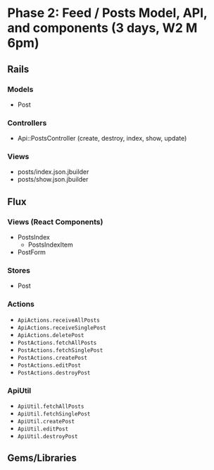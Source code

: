 # Phase 2: Feed / Posts Model, API, and components (3 days, W2 M 6pm)

## Rails
### Models
* Post

### Controllers
* Api::PostsController (create, destroy, index, show, update)

### Views
* posts/index.json.jbuilder
* posts/show.json.jbuilder

## Flux
### Views (React Components)
* PostsIndex
  - PostsIndexItem
* PostForm

### Stores
* Post

### Actions
* `ApiActions.receiveAllPosts`
* `ApiActions.receiveSinglePost`
* `ApiActions.deletePost`
* `PostActions.fetchAllPosts`
* `PostActions.fetchSinglePost`
* `PostActions.createPost`
* `PostActions.editPost`
* `PostActions.destroyPost`

### ApiUtil
* `ApiUtil.fetchAllPosts`
* `ApiUtil.fetchSinglePost`
* `ApiUtil.createPost`
* `ApiUtil.editPost`
* `ApiUtil.destroyPost`

## Gems/Libraries
